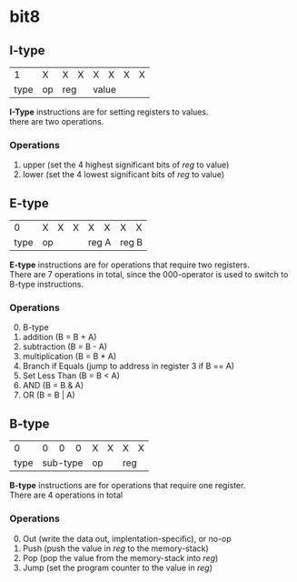 # bit8


## I-type
<table>
   <tr>
      <td>1</td>
      <td>X</td>
      <td>X</td>
      <td>X</td>
      <td>X</td>
      <td>X</td>
      <td>X</td>
      <td>X</td>
</tr>
<tr>
      <td>type</td>
      <td>op</td>
      <td colspan=2>reg</td>
      <td colspan=4>value</td>
</tr>
</table>

**I-Type** instructions are for setting registers to values.  
there are two operations.

### Operations
1. upper (set the 4 highest significant bits of *reg* to value)
2. lower (set the 4 lowest significant bits of *reg* to value)

## E-type

<table>
   <tr>
      <td>0</td>
      <td>X</td>
      <td>X</td>
      <td>X</td>
      <td>X</td>
      <td>X</td>
      <td>X</td>
      <td>X</td>
</tr>
<tr>
      <td>type</td>
      <td colspan=3>op</td>
      <td colspan=2>reg A</td>
      <td colspan=2>reg B</td>
</tr>
</table>

**E-type** instructions are for operations that require two registers.  
There are 7 operations in total, since the 000-operator is used to switch to B-type instructions.  
### Operations
0. B-type
1. addition (B = B + A)
2. subtraction (B = B - A)
3. multiplication (B = B * A)
4. Branch if Equals (jump to address in register 3 if B == A)
5. Set Less Than (B = B < A)
6. AND (B = B & A)
7. OR (B = B | A)

## B-type

<table>
   <tr>
      <td>0</td>
      <td>0</td>
      <td>0</td>
      <td>0</td>
      <td>X</td>
      <td>X</td>
      <td>X</td>
      <td>X</td>
</tr>
<tr>
      <td>type</td>
      <td colspan=3>sub-type</td>
      <td colspan=2>op</td>
      <td colspan=2>reg</td>
</tr>
</table>

**B-type** instructions are for operations that require one register.  
There are 4 operations in total
### Operations
0. Out (write the data out, implentation-specific), or no-op
1. Push (push the value in *reg* to the memory-stack)
2. Pop (pop the value from the memory-stack into *reg*)
3. Jump (set the program counter to the value in *reg*)
